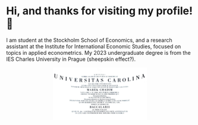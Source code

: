 # Hi, and thanks for visiting my profile! 👋
I am student at the Stockholm School of Economics, and a research assistant at the Institute for International Economic Studies, focused on topics in applied econometrics. My 2023 undergraduate degree is from the IES Charles University in Prague (sheepskin effect?).
<p align="center">
<img src="Bc.jpg" alt="Charles University" height="50%" width="50%">
</p>


 

 






